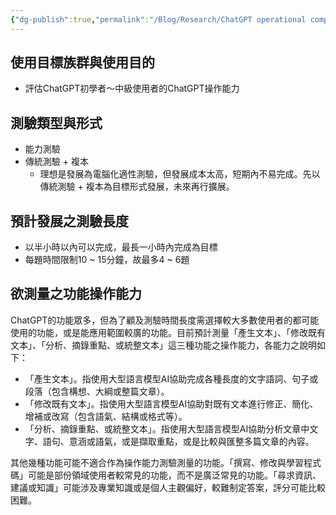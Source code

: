 ```yaml
---
{"dg-publish":true,"permalink":"/Blog/Research/ChatGPT operational competence test_preparation/","title":"ChatGPT操作能力測驗規畫","tags":["blog","chatgpt","ai","measurement"],"created":"2023-08-22","updated":"2023-08-22"}
---
```



## 使用目標族群與使用目的

- 評估ChatGPT初學者～中級使用者的ChatGPT操作能力


## 測驗類型與形式

- 能力測驗
- 傳統測驗 + 複本
    - 理想是發展為電腦化適性測驗，但發展成本太高，短期內不易完成。先以傳統測驗 + 複本為目標形式發展，未來再行擴展。

## 預計發展之測驗長度

- 以半小時以內可以完成，最長一小時內完成為目標
- 每題時間限制10 ~ 15分鐘，故最多4 ~ 6題

## 欲測量之功能操作能力

ChatGPT的功能眾多，但為了顧及測驗時間長度需選擇較大多數使用者的都可能使用的功能，或是能應用範圍較廣的功能。目前預計測量「產生文本」、「修改既有文本」、「分析、摘錄重點、或統整文本」這三種功能之操作能力，各能力之說明如下：

- 「產生文本」。指使用大型語言模型AI協助完成各種長度的文字語詞、句子或段落（包含構想、大綱或整篇文章）。
- 「修改既有文本」。指使用大型語言模型AI協助對既有文本進行修正、簡化、增補或改寫（包含語氣、結構或格式等）。
- 「分析、摘錄重點、或統整文本」。指使用大型語言模型AI協助分析文章中文字、語句、意涵或語氣，或是擷取重點，或是比較與匯整多篇文章的內容。

其他幾種功能可能不適合作為操作能力測驗測量的功能。「撰寫、修改與學習程式碼」可能是部份領域使用者較常見的功能，而不是廣泛常見的功能。「尋求資訊、建議或知識」可能涉及專業知識或是個人主觀偏好，較難制定答案，評分可能比較困難。
